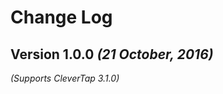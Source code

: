 Change Log
==========

Version 1.0.0 *(21 October, 2016)*
-------------------------------------------
*(Supports CleverTap 3.1.0)*


